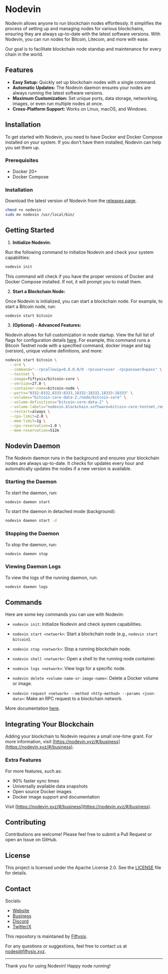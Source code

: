# Nodevin

Nodevin allows anyone to run blockchain nodes effortlessly. It simplifies the process of setting up and managing nodes for various blockchains, ensuring they are always up-to-date with the latest software versions. With Nodevin, you can run nodes for Bitcoin, Litecoin, and more with ease.

Our goal is to facilitate blockchain node standup and maintenance for every chain in the world.

## Features

- **Easy Setup:** Quickly set up blockchain nodes with a single command.
- **Automatic Updates:** The Nodevin daemon ensures your nodes are always running the latest software versions.
- **Maximum Customization:** Set unique ports, data storage, networking, images, or even run multiple nodes at once.
- **Cross-Platform Support:** Works on Linux, macOS, and Windows.

## Installation

To get started with Nodevin, you need to have Docker and Docker Compose installed on your system. If you don't have them installed, Nodevin can help you set them up.

### Prerequisites

- Docker 20+
- Docker Compose

### Installation

Download the latest version of Nodevin from the [releases page](https://github.com/fiftysixcrypto/nodevin/releases).

```sh
chmod +x nodevin
sudo mv nodevin /usr/local/bin/
```

## Getting Started

1. **Initialize Nodevin:**

Run the following command to initialize Nodevin and check your system capabilities:

```sh
nodevin init
```

This command will check if you have the proper versions of Docker and Docker Compose installed. If not, it will prompt you to install them.

2. **Start a Blockchain Node:**

Once Nodevin is initialized, you can start a blockchain node. For example, to start a Bitcoin node, run:

```sh
nodevin start bitcoin
```

3. **(Optional) - Advanced Features:**

Nodevin allows for full customization in node startup. View the full list of flags for configuration details [here](./docs). For example, this command runs a Bitcoin Testnet node with a specified command, docker image and tag (version), unique volume definitions, and more:

```sh
nodevin start bitcoin \
  --ord \
  --command="--rpcallowip=0.0.0.0/0 -rpcuser=user -rpcpassword=pass" \
  --testnet \
  --image=fiftysix/bitcoin-core \
  --version=27.0 \
  --container-name=bitcoin-node \
  --ports="8332:8332,8333:8333,18332:18332,18333:18333" \
  --volumes="bitcoin-core-data-2:/node/bitcoin-core" \
  --volume-definitions="bitcoin-core-data-2" \
  --volume-labels="nodevin.blockchain.software=bitcoin-core-testnet,remember-to-delete=yes" \
  --restart=always \
  --cpu-limit=2.0 \
  --mem-limit=1g \
  --cpu-reservation=1.0 \
  --mem-reservation=512m
```

## Nodevin Daemon

The Nodevin daemon runs in the background and ensures your blockchain nodes are always up-to-date. It checks for updates every hour and automatically updates the nodes if a new version is available.

### Starting the Daemon

To start the daemon, run:

```sh
nodevin daemon start
```

To start the daemon in detached mode (background):

```sh
nodevin daemon start -d
```

### Stopping the Daemon

To stop the daemon, run:

```sh
nodevin daemon stop
```

### Viewing Daemon Logs

To view the logs of the running daemon, run:

```sh
nodevin daemon logs
```

## Commands

Here are some key commands you can use with Nodevin:

- `nodevin init`: Initialize Nodevin and check system capabilities.
- `nodevin start <network>`: Start a blockchain node (e.g., `nodevin start bitcoin`).
- `nodevin stop <network>`: Stop a running blockchain node.

- `nodevin shell <network>`: Open a shell to the running node container.
- `nodevin logs <network>`: View logs for a specific node.
- `nodevin delete <volume-name-or-image-name>`: Delete a Docker volume or image.
- `nodevin request <network> --method <http-method> --params <json-data>`: Make an RPC request to a blockchain network.

More documentation [here](./docs/).

## Integrating Your Blockchain

Adding your blockchain to Nodevin requires a small one-time grant. For more information, visit [https://nodevin.xyz/#/business](https://nodevin.xyz/#/business).

### Extra Features

For more features, such as:
- 90% faster sync times
- Universally available data snapshots
- Open source Docker images
- Docker image support and documentation

Visit [https://nodevin.xyz/#/business](https://nodevin.xyz/#/business).

## Contributing

Contributions are welcome! Please feel free to submit a Pull Request or open an Issue on GitHub.

## License

This project is licensed under the Apache License 2.0. See the [LICENSE](LICENSE) file for details.

## Contact

Socials:
- [Website](https://nodevin.xyz)
- [Business](https://nodevin.xyz/#/business)
- [Discord](https://discord.com/invite/XuhW2ykW3D)
- [Twitter/X](https://x.com/nodevin_)

This repository is maintaned by [Fiftysix](https://fiftysix.xyz).

For any questions or suggestions, feel free to contact us at [nodes@fiftysix.xyz](mailto:nodes@fiftysix.xyz).

---

Thank you for using Nodevin! Happy node running!

